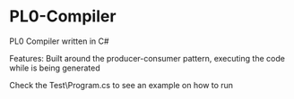 # PL0-Compiler
PL0 Compiler written in C#

Features:
  Built around the producer-consumer pattern, executing the code while is being generated
  
Check the Test\Program.cs to see an example on how to run
